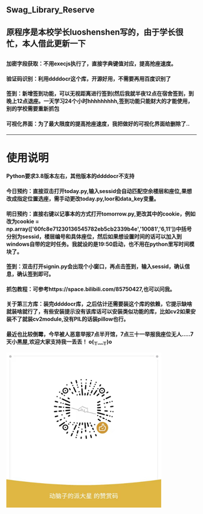## Swag_Library_Reserve
<h2>原程序是本校学长luoshenshen写的，由于学长很忙，本人借此更新一下<h2>
<h4>加密字段获取：不用execjs执行了，直接字典键值对应，提高抢座速度。<h4>
<h4>验证码识别：利用ddddocr这个库，开源好用，不需要再用百度识别了</h4>
<h4>签到：新增签到功能，可以无视距离进行签到(然后我就半夜12点在宿舍签到，到晚上12点退座。一天学习24个小时hhhhhhhhh,签到功能只能财大的才能使用，别的学校需要重新抓包<h4>
<h4>可视化界面：为了最大限度的提高抢座速度，我把做好的可视化界面给删除了..</h4>
<hr>
<h1>使用说明</1>
<h4>Python要求3.8版本左右，其他版本的ddddocr不支持</h4>
<h4>今日预约：直接双击打开today.py,输入sessid会自动匹配空余楼层和座位,果想改成指定位置选座，需手动更改today.py,loor和data_key变量。</h4>
<h4>明日预约：直接右键以记事本的方式打开tomorrow.py,更改其中的cookie，例如改为cookie = np.array(['60fc8e71230136545782eb5cb2339b4e','10081','6,11'])中括号分别为sessid，楼层编号和具体座位，然后如果想设置时间的话可以加入到windows自带的定时任务。我就设的是19:50启动，也不用在python里写时间模块了。</h4>
<h4>签到：双击打开signin.py会出现个小窗口，再点击签到，输入sessid，确认信息，确认签到即可。</h4>
<h4>抓包教程：可参考https://space.bilibili.com/85750427,也可以问我。</h4>
<h4>关于第三方库：装完ddddocr库，之后估计还需要装这个库的依赖，它提示缺啥就装啥就行了，有些安装提示没有该库话可以安装类似功能的库，比如cv2如果安装不了就装cv2module,没有PIL的话装pillow也行。
<h4>最近也比较倒霉，今早被人恶意举报7点半开馆，7点三十一举报我座位无人.....7天小黑屋,欢迎大家支持我一丢丢！    o(╥﹏╥)o</h4>
<img src="微信图片_20220330143543.jpg" width="410" height="410"></img>
